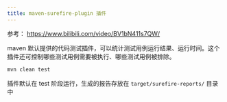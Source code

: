 ```yaml
---
title: maven-surefire-plugin 插件
---
```


参考： https://www.bilibili.com/video/BV1bN411s7QW/

maven 默认提供的代码测试插件，可以统计测试用例运行结果、运行时间。这个插件还可控制哪些测试用例需要被执行、哪些测试用例被排除。

```bash
mvn clean test
```

插件默认在 test 阶段运行，生成的报告存放在 `target/surefire-reports/` 目录中
